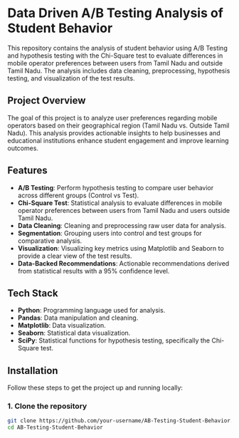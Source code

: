 # Data Driven A/B Testing Analysis of Student Behavior

This repository contains the analysis of student behavior using A/B Testing and hypothesis testing with the Chi-Square test to evaluate differences in mobile operator preferences between users from Tamil Nadu and outside Tamil Nadu. The analysis includes data cleaning, preprocessing, hypothesis testing, and visualization of the test results.

## Project Overview

The goal of this project is to analyze user preferences regarding mobile operators based on their geographical region (Tamil Nadu vs. Outside Tamil Nadu). This analysis provides actionable insights to help businesses and educational institutions enhance student engagement and improve learning outcomes.

## Features

- **A/B Testing**: Perform hypothesis testing to compare user behavior across different groups (Control vs Test).
- **Chi-Square Test**: Statistical analysis to evaluate differences in mobile operator preferences between users from Tamil Nadu and users outside Tamil Nadu.
- **Data Cleaning**: Cleaning and preprocessing raw user data for analysis.
- **Segmentation**: Grouping users into control and test groups for comparative analysis.
- **Visualization**: Visualizing key metrics using Matplotlib and Seaborn to provide a clear view of the test results.
- **Data-Backed Recommendations**: Actionable recommendations derived from statistical results with a 95% confidence level.

## Tech Stack

- **Python**: Programming language used for analysis.
- **Pandas**: Data manipulation and cleaning.
- **Matplotlib**: Data visualization.
- **Seaborn**: Statistical data visualization.
- **SciPy**: Statistical functions for hypothesis testing, specifically the Chi-Square test.

## Installation

Follow these steps to get the project up and running locally:

### 1. Clone the repository

```bash
git clone https://github.com/your-username/AB-Testing-Student-Behavior.git
cd AB-Testing-Student-Behavior
